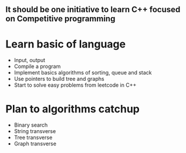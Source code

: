 ## It should be one initiative to learn C++ focused on Competitive programming

# Learn basic of language
- Input, output
- Compile a program
- Implement basics algorithms of sorting, queue and stack
- Use pointers to build tree and graphs
- Start to solve easy problems from leetcode in C++

# Plan to algorithms catchup
- Binary search
- String transverse
- Tree transverse
- Graph transverse

 
